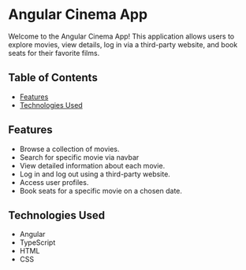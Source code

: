 # Angular Cinema App

Welcome to the Angular Cinema App! This application allows users to explore movies, view details, log in via a third-party website, and book seats for their favorite films.

## Table of Contents

- [Features](#features)
- [Technologies Used](#technologies-used)


## Features

- Browse a collection of movies.
- Search for specific movie via navbar
- View detailed information about each movie.
- Log in and log out using a third-party website.
- Access user profiles.
- Book seats for a specific movie on a chosen date.

## Technologies Used

- Angular
- TypeScript
- HTML
- CSS


